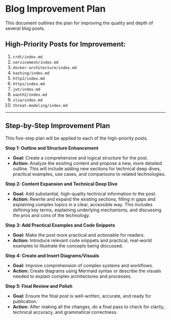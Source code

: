 
# Blog Improvement Plan

This document outlines the plan for improving the quality and depth of several blog posts.

## High-Priority Posts for Improvement:

1.  `crdt/index.md`
2.  `servicemesh/index.md`
3.  `docker-architecture/index.md`
4.  `hashing/index.md`
5.  `http2/index.md`
6.  `https/index.md`
7.  `jwt/index.md`
8.  `oauth2/index.md`
9.  `slsa/index.md`
10. `threat-modeling/index.md`

---

## Step-by-Step Improvement Plan

This five-step plan will be applied to each of the high-priority posts.

**Step 1: Outline and Structure Enhancement**
*   **Goal:** Create a comprehensive and logical structure for the post.
*   **Action:** Analyze the existing content and propose a new, more detailed outline. This will include adding new sections for technical deep dives, practical examples, use cases, and comparisons to related technologies.

**Step 2: Content Expansion and Technical Deep Dive**
*   **Goal:** Add substantial, high-quality technical information to the post.
*   **Action:** Rewrite and expand the existing sections, filling in gaps and explaining complex topics in a clear, accessible way. This includes defining key terms, explaining underlying mechanisms, and discussing the pros and cons of the technology.

**Step 3: Add Practical Examples and Code Snippets**
*   **Goal:** Make the post more practical and actionable for readers.
*   **Action:** Introduce relevant code snippets and practical, real-world examples to illustrate the concepts being discussed.

**Step 4: Create and Insert Diagrams/Visuals**
*   **Goal:** Improve comprehension of complex systems and workflows.
*   **Action:** Create diagrams using Mermaid syntax or describe the visuals needed to explain complex architectures and processes.

**Step 5: Final Review and Polish**
*   **Goal:** Ensure the final post is well-written, accurate, and ready for publication.
*   **Action:** After making all the changes, do a final pass to check for clarity, technical accuracy, and grammatical correctness.
